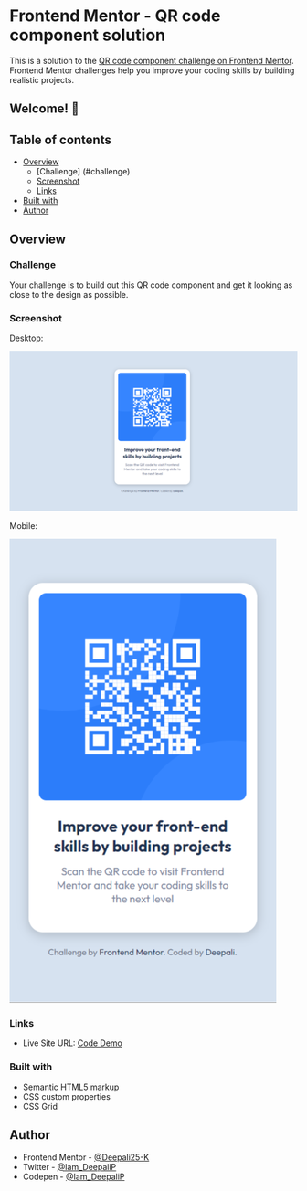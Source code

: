 # Frontend Mentor - QR code component solution

This is a solution to the [QR code component challenge on Frontend Mentor](https://www.frontendmentor.io/challenges/qr-code-component-iux_sIO_H). Frontend Mentor challenges help you improve your coding skills by building realistic projects. 

## Welcome! 👋

## Table of contents

- [Overview](#overview)
  - [Challenge] (#challenge)
  - [Screenshot](#screenshot)
  - [Links](#links)
- [Built with](#built-with)
- [Author](#author)

## Overview

### Challenge
Your challenge is to build out this QR code component and get it looking as close to the design as possible.

### Screenshot

Desktop:

![](/Screenshots/FM-01(2).png)

Mobile:

![](/Screenshots/FM-01(1).png)

### Links

- Live Site URL: [Code Demo](https://deepalipanchal.netlify.app/)

### Built with

- Semantic HTML5 markup
- CSS custom properties
- CSS Grid

## Author

- Frontend Mentor - [@Deepali25-K](https://www.frontendmentor.io/profile/Deepali25-K)
- Twitter - [@Iam_DeepaliP](https://twitter.com/Iam_DeepaliP)
- Codepen - [@Iam_DeepaliP](https://codepen.io/Iam_DeepaliP)



